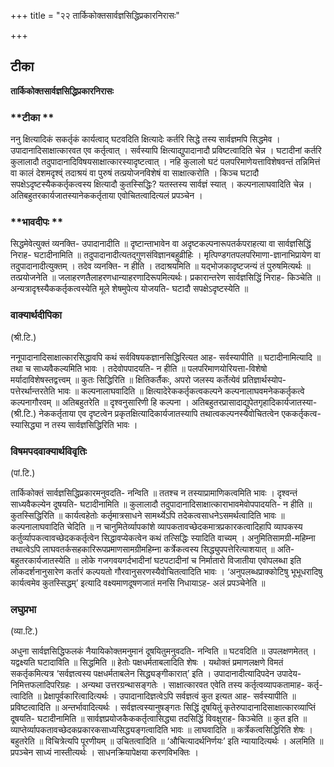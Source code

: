 +++
title = "२२ तार्किकोक्तसार्वज्ञसिद्धिप्रकारनिरासः"

+++


## टीका

**तार्किकोक्तसार्वज्ञसिद्धिप्रकारनिरासः**

### **टीका **

ननु क्षित्यादिकं सकर्तृकं कार्यत्वाद् घटवदिति क्षित्यादेः कर्तरि सिद्धे तस्य सार्वज्ञमपि सिद्धमेव । उपादानादिसाक्षात्कारवत एव कर्तृत्वात् । सर्वस्यापि क्षित्याद्युपादानादौ प्रविष्टत्वादिति चेन्न । घटादीनां कर्तरि कुलालादौ तदुपादानादिविषयसाक्षात्कारस्यादृष्टत्वात् । नहि कुलालो घटं पलपरिमाणेयत्ताविशेषवन्तं तन्निमित्तं वा कालं देशमदृश्व्ं तदाश्रयं वा पुरुषं तत्प्रयोजनविशेषं वा साक्षात्करोति । किञ्च घटादौ सपक्षेऽदृष्टस्यैककर्तृकत्वस्य क्षित्यादौ कुतस्सिद्धिः? यतस्तस्य सार्वज्ञं स्यात् । कल्पनालाघवादिति चेन्न । अतिबहुतरकार्यजातस्यानेककर्तृताया एवोचितत्वादित्यलं प्रपञ्चेन ।

### **भावदीपः **

सिद्धमेवेत्युक्तं व्यनक्ति- उपादानादीति ॥ दृष्टान्ताभावेन वा अदृष्टकल्पनारूपतर्कपराहत्या वा सार्वज्ञसिद्धिं निराह- घटादीनामिति ॥ तदुपादानादीत्यतद्गुणसंविज्ञानबहुव्रीहिः । मृत्पिण्डगतपलपरिमाणा-ज्ञानाभिप्रायेण वा तदुपादानादीत्युक्तम् । तदेव व्यनक्ति- न हीति । तदाश्रयमिति ॥ यद्भोजकादृष्टजन्यं तं पुरुषमित्यर्थः ॥ तत्प्रयोजनेति ॥ जलाहरणतैलाहरणधान्याहरणादिरूपमित्यर्थः। प्रकारान्तरेण सार्वज्ञसिद्धिं निराह- किञ्चेति ॥ अन्यत्रादृश्व्स्यैककर्तृकत्वस्येति मूले शेषमुपेत्य योजयति- घटादौ सपक्षेऽदृष्टस्येति ॥

### **वाक्यार्थदीपिका**

(श्री.टि.)

ननूपादानादिसाक्षात्कारसिद्धावपि कथं सर्वविषयकज्ञानसिद्धिरित्यत आह- सर्वस्यापीति ॥ घटादीनामित्यादि ॥ तथा च साध्यवैकल्यमिति भावः । तदेवोपपादयति- न हीति ॥ पलपरिमाणयोरियत्ता-विशेषो मर्यादाविशेषस्तद्वत्त्वम् ॥ कुतः सिद्धिरिति ॥ क्षितिकर्तैकः, अपरो जलस्य कर्तेत्येवं प्रतिज्ञार्थस्योप-पत्तेरर्थान्तरतेति भावः ॥ कल्पनालाघवादिति ॥ क्षित्यादेरेककर्तृकत्वकल्पने कल्पनालाघवमनेककर्तृकत्वे कल्पनागौरवम् ॥ अतिबहुतरेति ॥ दृश्वनुसारिणी हि कल्पना । अतिबहुतरप्रासादाद्युपेतगृहादिकार्यजातस्या-(श्री.टि.) नेककर्तृताया एव दृष्टत्वेन प्रकृतक्षित्यादिकार्यजातस्यापि तथात्वकल्पनस्यैवोचितत्वेन एककर्तृकत्व-स्यासिद्ध्या न तस्य सार्वज्ञसिद्धिरिति भावः ।

### **विषमपदवाक्यार्थविवृतिः**

(पां.टि.)

तार्किकोक्तं सार्वज्ञसिद्धिप्रकारमनुवदति- नन्विति ॥ ततश्च न तस्याप्रामाणिकत्वमिति भावः । दृश्वन्तं साध्यवैकल्येन दूषयति- घटादीनामिति ॥ कुलालादौ तदुपादानादिसाक्षात्काराभावमेवोपपादयति- न हीति ॥ कुतस्सिद्धिरिति ॥ कार्यत्वहेतोः कर्तृमात्रसाधने सामर्थ्येऽपि तदेकत्वसाधनेऽसमर्थत्वादिति भावः ॥ कल्पनालाघवादिति चेदिति ॥ न चानुमितेर्व्यापकांशे व्यापकतावच्छेदकमात्रप्रकारकत्वादिहापि व्यापकस्य कर्तुर्व्यापकत्वावच्छेदककर्तृत्वेन सिद्धावप्येकत्वेन कथं तत्सिद्धिः स्यादिति वाच्यम् । अनुमितिसामग्री-महिम्ना तथात्वेऽपि लाघवतर्कसहकारिरूपप्रमाणसामग्रीमहिम्ना कर्त्रेकत्वस्य सिद्ध्युपपत्तेरित्याशयात् ॥ अति-बहुतरकार्यजातस्येति ॥ लोके गजगवयगर्दभादीनां घटपटादीनां च निर्मातारो विजातीया एवोपलब्धा इति लोकदर्शनानुसारेण कर्तारं कल्पयतो गौरवानुसरणस्यैवोचितत्वादिति भावः । ‘अनुपलब्धप्राक्कोटिषु भूभूधरादिषु कार्यत्वमेव कुतस्सिद्धम्’ इत्यादि वक्ष्यमाणदूषणजातं मनसि निधायाऽह- अलं प्रपञ्चेनेति ॥

### **लघुप्रभा**

(व्या.टि.)

अधुना सार्वज्ञसिद्धिफलकं नैयायिकोक्तमनुमानं दूषयितुमनुवदति- नन्विति ॥ घटवदिति ॥ उपलक्षणमेतत् । यद्वक्ष्यति घटादाविति ॥ सिद्धमिति ॥ हेतोः पक्षधर्मताबलादिति शेषः । यथोक्तं प्रमाणलक्षणे विमतं सकर्तृकमित्यत्र ‘सर्वज्ञत्वस्य पक्षधर्मताबलेन सिद्ध्यङ्गीकारात्’ इति । उपादानादीत्यादिपदेन उपादेय-निमित्तफलादिपरिग्रहः । अन्यथा उत्तरग्रन्थासङ्गतेः । साक्षात्कारवत एवेति तस्य कर्तृत्वव्यापकतामाह- कर्तृ-त्वादिति ॥ प्रेक्षापूर्वकारित्वादित्यर्थः । उपादानादिज्ञत्वेऽपि सर्वज्ञत्वं कुत इत्यत आह- सर्वस्यापीति ॥ प्रविष्टत्वादिति ॥ अन्तर्भावादित्यर्थः । सर्वज्ञत्वस्यानुषङ्गतः सिद्धिं दूषयितुं कृतेरुपादानादिसाक्षात्कारव्याप्तिं दूषयति- घटादीनामिति ॥ सार्वज्ञप्रयोजकैककर्तृत्वासिद्ध्या तदसिद्धिं विवक्षुराह- किञ्चेति ॥ कुत इति ॥ व्याप्तेर्व्यापकतावच्छेदकप्रकारकसाध्यसिद्ध्यङ्गत्वादिति भावः ॥ लाघवादिति ॥ कर्त्रेकत्वसिद्धिरिति शेषः । बहुतरेति ॥ विचित्रेत्यपि पूरणीयम् ॥ उचितत्वादिति ॥ ‘औचित्यादर्थनिर्णयः’ इति न्यायादित्यर्थः । अलमिति ॥ प्रपञ्चेन साध्यं नास्तीत्यर्थः । साधनक्रियापेक्षया करणविभक्तिः ।

